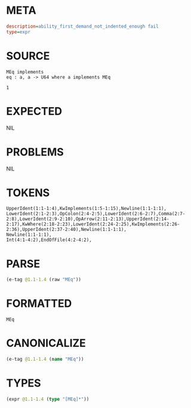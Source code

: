 # META
~~~ini
description=ability_first_demand_not_indented_enough fail
type=expr
~~~
# SOURCE
~~~roc
MEq implements
eq : a, a -> U64 where a implements MEq

1
~~~
# EXPECTED
NIL
# PROBLEMS
NIL
# TOKENS
~~~zig
UpperIdent(1:1-1:4),KwImplements(1:5-1:15),Newline(1:1-1:1),
LowerIdent(2:1-2:3),OpColon(2:4-2:5),LowerIdent(2:6-2:7),Comma(2:7-2:8),LowerIdent(2:9-2:10),OpArrow(2:11-2:13),UpperIdent(2:14-2:17),KwWhere(2:18-2:23),LowerIdent(2:24-2:25),KwImplements(2:26-2:36),UpperIdent(2:37-2:40),Newline(1:1-1:1),
Newline(1:1-1:1),
Int(4:1-4:2),EndOfFile(4:2-4:2),
~~~
# PARSE
~~~clojure
(e-tag @1.1-1.4 (raw "MEq"))
~~~
# FORMATTED
~~~roc
MEq
~~~
# CANONICALIZE
~~~clojure
(e-tag @1.1-1.4 (name "MEq"))
~~~
# TYPES
~~~clojure
(expr @1.1-1.4 (type "[MEq]*"))
~~~

